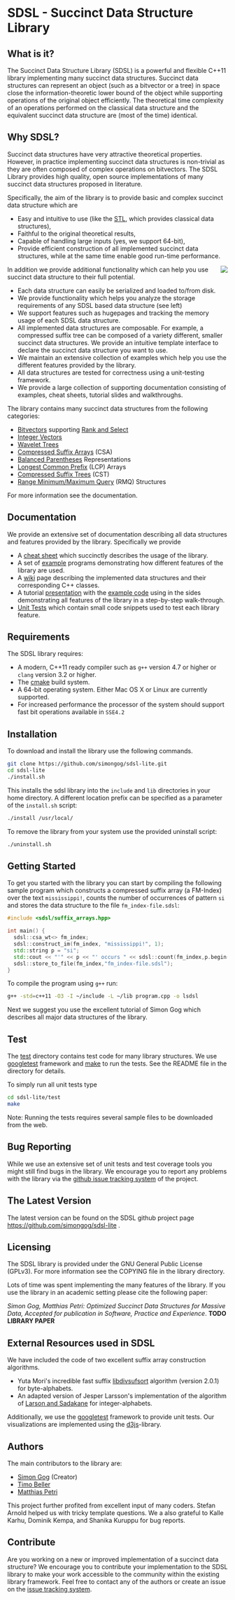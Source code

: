 SDSL - Succinct Data Structure Library
=========

What is it?
-----------

The Succinct Data Structure Library (SDSL) is a powerful and flexible C++11
library implementing many succinct data structures. Succinct data structures
can represent an object (such as a bitvector or a tree) in space close the
information-theoretic lower bound of the object while supporting operations
of the original object efficiently. The theoretical time complexity of an
operations performed on the classical data structure and the equivalent
succinct data structure are (most of the time) identical.

Why SDSL?
--------

Succinct data structures have very attractive theoretical properties. However,
in practice implementing succinct data structures is non-trivial as they are
often composed of complex operations on bitvectors. The SDSL Library provides
high quality, open source implementations of many succinct data structures
proposed in literature.

Specifically, the aim of the library is to provide basic and complex succinct
data structure which are

  * Easy and intuitive to use (like the [STL][STL], which provides classical data structures),
  * Faithful to the original theoretical results,
  * Capable of handling large inputs (yes, we support 64-bit),
  * Provide efficient construction of all implemented succinct data structures, while at the same time enable good run-time performance.

<img align="right" src="extras/example-storage-visualization-smaller.png?raw=true" />

In addition we provide additional functionality which can help you use succinct
data structure to their full potential.

  * Each data structure can easily be serialized and loaded to/from disk.
  * We provide functionality which helps you analyze the storage requirements of any
  SDSL based data structure (see left)
  * We support features such as hugepages and tracking the memory usage of each
  SDSL data structure.
  * All implemented data structures are composable. For example, a compressed
  suffix tree can be composed of a variety different, smaller succinct data structures.
  We provide an intuitive template interface to declare the succinct data structure
  you want to use.
  * We maintain an extensive collection of examples which help you use the different
  features provided by the library.
  * All data structures are tested for correctness using a unit-testing framework.
  * We provide a large collection of supporting documentation consisting of examples,
    cheat sheets, tutorial slides and walkthroughs.

The library contains many succinct data structures from the following categories:

 * [Bitvectors](https://github.com/simongog/sdsl-lite/wiki/Bitvectors)
 supporting [Rank and Select](https://github.com/simongog/sdsl-lite/wiki/Rank-and-Select)
 * [Integer Vectors](https://github.com/simongog/sdsl-lite/wiki/Integer-Vectors)
 * [Wavelet Trees](https://github.com/simongog/sdsl-lite/wiki/Wavelet-Trees)
 * [Compressed Suffix Arrays](https://github.com/simongog/sdsl-lite/wiki/Compressed-Suffix-Arrays) (CSA)
 * [Balanced Parentheses](https://github.com/simongog/sdsl-lite/wiki/Balanced-Parentheses-Representations) Representations
 * [Longest Common Prefix](https://github.com/simongog/sdsl-lite/wiki/Longest-Common-Prefix-Arrays) (LCP) Arrays
 * [Compressed Suffix Trees](https://github.com/simongog/sdsl-lite/wiki/Compressed-Suffix-Trees) (CST)
 * [Range Minimum/Maximum Query](https://github.com/simongog/sdsl-lite/wiki/Range-Minimum-Maximum-Query-Structures) (RMQ) Structures

For more information see the documentation.

Documentation
-------------

We provide an extensive set of documentation describing all data structures
and features provided by the library. Specifically we provide

* A [cheat sheet](extras/cheatsheet/sdsl-cheatsheet.pdf?raw=true) which succinctly
describes the usage of the library.
* A set of [example](examples/) programs demonstrating how different features
of the library are used.
* A [wiki](https://github.com/simongog/sdsl-lite/wiki) page describing the
implemented data structures and their corresponding C++ classes.
* A tutorial [presentation](extras/) with the [example code](tutorial/) using in the
sides demonstrating all features of the library in a step-by-step walk-through.
* [Unit Tests](test/) which contain small code snippets used to test each
library feature.

Requirements
------------

The SDSL library requires:

* A modern, C++11 ready compiler such as `g++` version 4.7 or higher or `clang` version 3.2 or higher.
* The [cmake]() build system.
* A 64-bit operating system. Either Mac OS X or Linux are currently supported.
* For increased performance the processor of the system should support fast bit operations available in `SSE4.2`

Installation
------------

To download and install the library use the following commands.

```sh
git clone https://github.com/simongog/sdsl-lite.git
cd sdsl-lite
./install.sh
```

This installs the sdsl library into the `include` and `lib` directories in your
home directory. A different location prefix can be specified as a parameter of
the `install.sh` script:

```sh
./install /usr/local/
```

To remove the library from your system use the provided uninstall script:

```sh
./uninstall.sh
```

Getting Started
------------

To get you started with the library you can start by compiling the following
sample program which constructs a compressed suffix array (a FM-Index) over the
text `mississippi!`, counts the number of occurrences of pattern `si` and
stores the data structure to the file `fm_index-file.sdsl`:

```cpp
#include <sdsl/suffix_arrays.hpp>

int main() {
  sdsl::csa_wt<> fm_index;
  sdsl::construct_im(fm_index, "mississippi!", 1);
  std::string p = "si";
  std::cout << "'" << p << "' occurs " << sdsl::count(fm_index,p.begin(),p.end()) << " times.\n";
  sdsl::store_to_file(fm_index,"fm_index-file.sdsl");
}
```

To compile the program using `g++` run:

```sh
g++ -std=c++11 -O3 -I ~/include -L ~/lib program.cpp -o lsdsl
```

Next we suggest you use the excellent tutorial of Simon Gog which describes
all major data structures of the library.

Test
----

The [test](./test) directory contains test code for many library
structures. We use [googletest][GTEST] framework and [make][MAKE]
to run the tests. See the README file in the directory for details.

To simply run all unit tests type

```sh
cd sdsl-lite/test
make
```

Note: Running the tests requires several sample files to be downloaded from the web.

Bug Reporting
------------

While we use an extensive set of unit tests and test coverage tools you might
still find bugs in the library. We encourage you to report any problems with
the library via the [github issue tracking system](https://github.com/simongog/sdsl-lite/issues)
of the project.

The Latest Version
------------------

The latest version can be found on the SDSL github project page https://github.com/simongog/sdsl-lite .


Licensing
---------

The SDSL library is provided under the GNU General Public License (GPLv3). For
more information see the COPYING file in the library directory.

Lots of time was spent implementing the many features of the library. If you
use the library in an academic setting please cite the following paper:

_Simon Gog, Matthias Petri: Optimized Succinct Data Structures for Massive Data, Accepted for publication in Software, Practice and Experience_. **TODO LIBRARY PAPER**

## External Resources used in SDSL

We have included the code of two excellent suffix array
construction algorithms.

* Yuta Mori's incredible fast suffix [libdivsufsort][DIVSUF]
  algorithm (version 2.0.1) for byte-alphabets.
* An adapted version of Jesper Larsson's implementation of the
  algorithm of [Larson and Sadakane][LS] for integer-alphabets.

Additionally, we use the [googletest][GTEST] framework to provide unit tests.
Our visualizations are implemented using the [d3js][d3js]-library.

Authors
--------

The main contributors to the library are:

* [Simon Gog](https://github.com/simongog) (Creator)
* [Timo Beller](https://github.com/tb38)
* [Matthias Petri](https://github.com/mpetri)

This project further profited from excellent input of many coders. Stefan
Arnold helped us with tricky template questions. We a also grateful to Kalle Karhu,
Dominik Kempa, and Shanika Kuruppu for bug reports.

Contribute
----------

Are you working on a new or improved implementation of a succinct data structure?
We encourage you to contribute your implementation to the SDSL library to make
your work accessible to the community within the existing library framework.
Feel free to contact any of the authors or create an issue on the
[issue tracking system](https://github.com/simongog/sdsl-lite/issues).


[STL]: http://www.sgi.com/tech/stl/ "Standart Template Library"
[pz]: http://pizzachili.di.unipi.it/ "Pizza&amp;Chli"
[d3js]: http://d3js.org "D3JS library"
[cmake]: http://www.cmake.org/ "CMake tool"
[MAKE]: http://www.gnu.org/software/make/ "GNU Make"
[gcc]: http://gcc.gnu.org/ "GNU Compiler Collection"
[DBLPCSTRES]: http://people.eng.unimelb.edu.au/sgog/sdsl_explore/dblp.xml.100MB_cst_sada_wt_rlmn_lcp_tree2.html "CST visualization"
[SPE]: http://people.eng.unimelb.edu.au/sgog/optimized.pdf "Preprint SP&amp;E article"
[DIVSUF]: http://code.google.com/p/libdivsufsort/ "libdivsufsort"
[LS]: http://www.sciencedirect.com/science/article/pii/S0304397507005257 "Larson &amp; Sadakane Algorithm"
[GTEST]: https://code.google.com/p/googletest/ "Google C++ Testing Framework"
